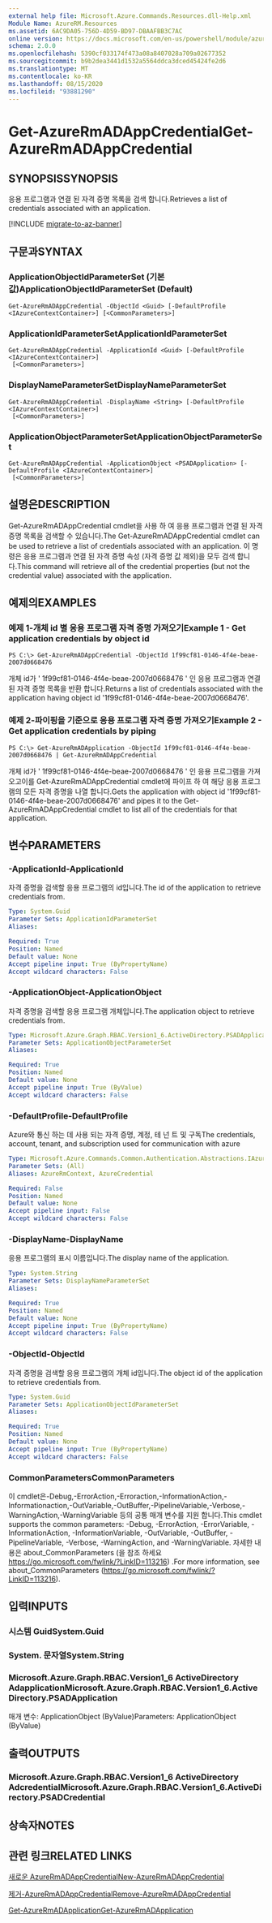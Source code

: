 ```yaml
---
external help file: Microsoft.Azure.Commands.Resources.dll-Help.xml
Module Name: AzureRM.Resources
ms.assetid: 6AC9DA05-756D-4D59-BD97-DBAAFBB3C7AC
online version: https://docs.microsoft.com/en-us/powershell/module/azurerm.resources/get-azurermadappcredential
schema: 2.0.0
ms.openlocfilehash: 5390cf033174f473a08a8407028a709a02677352
ms.sourcegitcommit: b9b2dea3441d1532a5564ddca3dced45424fe2d6
ms.translationtype: MT
ms.contentlocale: ko-KR
ms.lasthandoff: 08/15/2020
ms.locfileid: "93881290"
---
```

# <span data-ttu-id="206ba-101">Get-AzureRmADAppCredential</span><span class="sxs-lookup"><span data-stu-id="206ba-101">Get-AzureRmADAppCredential</span></span>

## <span data-ttu-id="206ba-102">SYNOPSIS</span><span class="sxs-lookup"><span data-stu-id="206ba-102">SYNOPSIS</span></span>
<span data-ttu-id="206ba-103">응용 프로그램과 연결 된 자격 증명 목록을 검색 합니다.</span><span class="sxs-lookup"><span data-stu-id="206ba-103">Retrieves a list of credentials associated with an application.</span></span>

[!INCLUDE [migrate-to-az-banner](../../includes/migrate-to-az-banner.md)]

## <span data-ttu-id="206ba-104">구문과</span><span class="sxs-lookup"><span data-stu-id="206ba-104">SYNTAX</span></span>

### <span data-ttu-id="206ba-105">ApplicationObjectIdParameterSet (기본값)</span><span class="sxs-lookup"><span data-stu-id="206ba-105">ApplicationObjectIdParameterSet (Default)</span></span>
```
Get-AzureRmADAppCredential -ObjectId <Guid> [-DefaultProfile <IAzureContextContainer>] [<CommonParameters>]
```

### <span data-ttu-id="206ba-106">ApplicationIdParameterSet</span><span class="sxs-lookup"><span data-stu-id="206ba-106">ApplicationIdParameterSet</span></span>
```
Get-AzureRmADAppCredential -ApplicationId <Guid> [-DefaultProfile <IAzureContextContainer>]
 [<CommonParameters>]
```

### <span data-ttu-id="206ba-107">DisplayNameParameterSet</span><span class="sxs-lookup"><span data-stu-id="206ba-107">DisplayNameParameterSet</span></span>
```
Get-AzureRmADAppCredential -DisplayName <String> [-DefaultProfile <IAzureContextContainer>]
 [<CommonParameters>]
```

### <span data-ttu-id="206ba-108">ApplicationObjectParameterSet</span><span class="sxs-lookup"><span data-stu-id="206ba-108">ApplicationObjectParameterSet</span></span>
```
Get-AzureRmADAppCredential -ApplicationObject <PSADApplication> [-DefaultProfile <IAzureContextContainer>]
 [<CommonParameters>]
```

## <span data-ttu-id="206ba-109">설명은</span><span class="sxs-lookup"><span data-stu-id="206ba-109">DESCRIPTION</span></span>
<span data-ttu-id="206ba-110">Get-AzureRmADAppCredential cmdlet을 사용 하 여 응용 프로그램과 연결 된 자격 증명 목록을 검색할 수 있습니다.</span><span class="sxs-lookup"><span data-stu-id="206ba-110">The Get-AzureRmADAppCredential cmdlet can be used to retrieve a list of credentials associated with an application.</span></span>
<span data-ttu-id="206ba-111">이 명령은 응용 프로그램과 연결 된 자격 증명 속성 (자격 증명 값 제외)을 모두 검색 합니다.</span><span class="sxs-lookup"><span data-stu-id="206ba-111">This command will retrieve all of the credential properties (but not the credential value) associated with the application.</span></span>

## <span data-ttu-id="206ba-112">예제의</span><span class="sxs-lookup"><span data-stu-id="206ba-112">EXAMPLES</span></span>

### <span data-ttu-id="206ba-113">예제 1-개체 id 별 응용 프로그램 자격 증명 가져오기</span><span class="sxs-lookup"><span data-stu-id="206ba-113">Example 1 - Get application credentials by object id</span></span>

```
PS C:\> Get-AzureRmADAppCredential -ObjectId 1f99cf81-0146-4f4e-beae-2007d0668476
```

<span data-ttu-id="206ba-114">개체 id가 ' 1f99cf81-0146-4f4e-beae-2007d0668476 ' 인 응용 프로그램과 연결 된 자격 증명 목록을 반환 합니다.</span><span class="sxs-lookup"><span data-stu-id="206ba-114">Returns a list of credentials associated with the application having object id '1f99cf81-0146-4f4e-beae-2007d0668476'.</span></span>

### <span data-ttu-id="206ba-115">예제 2-파이핑을 기준으로 응용 프로그램 자격 증명 가져오기</span><span class="sxs-lookup"><span data-stu-id="206ba-115">Example 2 - Get application credentials by piping</span></span>

```
PS C:\> Get-AzureRmADApplication -ObjectId 1f99cf81-0146-4f4e-beae-2007d0668476 | Get-AzureRmADAppCredential
```

<span data-ttu-id="206ba-116">개체 id가 ' 1f99cf81-0146-4f4e-beae-2007d0668476 ' 인 응용 프로그램을 가져오고이를 Get-AzureRmADAppCredential cmdlet에 파이프 하 여 해당 응용 프로그램의 모든 자격 증명을 나열 합니다.</span><span class="sxs-lookup"><span data-stu-id="206ba-116">Gets the application with object id '1f99cf81-0146-4f4e-beae-2007d0668476' and pipes it to the Get-AzureRmADAppCredential cmdlet to list all of the credentials for that application.</span></span>

## <span data-ttu-id="206ba-117">변수</span><span class="sxs-lookup"><span data-stu-id="206ba-117">PARAMETERS</span></span>

### <span data-ttu-id="206ba-118">-ApplicationId</span><span class="sxs-lookup"><span data-stu-id="206ba-118">-ApplicationId</span></span>
<span data-ttu-id="206ba-119">자격 증명을 검색할 응용 프로그램의 id입니다.</span><span class="sxs-lookup"><span data-stu-id="206ba-119">The id of the application to retrieve credentials from.</span></span>

```yaml
Type: System.Guid
Parameter Sets: ApplicationIdParameterSet
Aliases:

Required: True
Position: Named
Default value: None
Accept pipeline input: True (ByPropertyName)
Accept wildcard characters: False
```

### <span data-ttu-id="206ba-120">-ApplicationObject</span><span class="sxs-lookup"><span data-stu-id="206ba-120">-ApplicationObject</span></span>
<span data-ttu-id="206ba-121">자격 증명을 검색할 응용 프로그램 개체입니다.</span><span class="sxs-lookup"><span data-stu-id="206ba-121">The application object to retrieve credentials from.</span></span>

```yaml
Type: Microsoft.Azure.Graph.RBAC.Version1_6.ActiveDirectory.PSADApplication
Parameter Sets: ApplicationObjectParameterSet
Aliases:

Required: True
Position: Named
Default value: None
Accept pipeline input: True (ByValue)
Accept wildcard characters: False
```

### <span data-ttu-id="206ba-122">-DefaultProfile</span><span class="sxs-lookup"><span data-stu-id="206ba-122">-DefaultProfile</span></span>
<span data-ttu-id="206ba-123">Azure와 통신 하는 데 사용 되는 자격 증명, 계정, 테 넌 트 및 구독</span><span class="sxs-lookup"><span data-stu-id="206ba-123">The credentials, account, tenant, and subscription used for communication with azure</span></span>

```yaml
Type: Microsoft.Azure.Commands.Common.Authentication.Abstractions.IAzureContextContainer
Parameter Sets: (All)
Aliases: AzureRmContext, AzureCredential

Required: False
Position: Named
Default value: None
Accept pipeline input: False
Accept wildcard characters: False
```

### <span data-ttu-id="206ba-124">-DisplayName</span><span class="sxs-lookup"><span data-stu-id="206ba-124">-DisplayName</span></span>
<span data-ttu-id="206ba-125">응용 프로그램의 표시 이름입니다.</span><span class="sxs-lookup"><span data-stu-id="206ba-125">The display name of the application.</span></span>

```yaml
Type: System.String
Parameter Sets: DisplayNameParameterSet
Aliases:

Required: True
Position: Named
Default value: None
Accept pipeline input: True (ByPropertyName)
Accept wildcard characters: False
```

### <span data-ttu-id="206ba-126">-ObjectId</span><span class="sxs-lookup"><span data-stu-id="206ba-126">-ObjectId</span></span>
<span data-ttu-id="206ba-127">자격 증명을 검색할 응용 프로그램의 개체 id입니다.</span><span class="sxs-lookup"><span data-stu-id="206ba-127">The object id of the application to retrieve credentials from.</span></span>

```yaml
Type: System.Guid
Parameter Sets: ApplicationObjectIdParameterSet
Aliases:

Required: True
Position: Named
Default value: None
Accept pipeline input: True (ByPropertyName)
Accept wildcard characters: False
```

### <span data-ttu-id="206ba-128">CommonParameters</span><span class="sxs-lookup"><span data-stu-id="206ba-128">CommonParameters</span></span>
<span data-ttu-id="206ba-129">이 cmdlet은-Debug,-ErrorAction,-Erroraction,-InformationAction,-Informationaction,-OutVariable,-OutBuffer,-PipelineVariable,-Verbose,-WarningAction,-WarningVariable 등의 공통 매개 변수를 지원 합니다.</span><span class="sxs-lookup"><span data-stu-id="206ba-129">This cmdlet supports the common parameters: -Debug, -ErrorAction, -ErrorVariable, -InformationAction, -InformationVariable, -OutVariable, -OutBuffer, -PipelineVariable, -Verbose, -WarningAction, and -WarningVariable.</span></span> <span data-ttu-id="206ba-130">자세한 내용은 about_CommonParameters (을 참조 하세요 https://go.microsoft.com/fwlink/?LinkID=113216) .</span><span class="sxs-lookup"><span data-stu-id="206ba-130">For more information, see about_CommonParameters (https://go.microsoft.com/fwlink/?LinkID=113216).</span></span>

## <span data-ttu-id="206ba-131">입력</span><span class="sxs-lookup"><span data-stu-id="206ba-131">INPUTS</span></span>

### <span data-ttu-id="206ba-132">시스템 Guid</span><span class="sxs-lookup"><span data-stu-id="206ba-132">System.Guid</span></span>

### <span data-ttu-id="206ba-133">System. 문자열</span><span class="sxs-lookup"><span data-stu-id="206ba-133">System.String</span></span>

### <span data-ttu-id="206ba-134">Microsoft.Azure.Graph.RBAC.Version1_6 ActiveDirectory Adapplication</span><span class="sxs-lookup"><span data-stu-id="206ba-134">Microsoft.Azure.Graph.RBAC.Version1_6.ActiveDirectory.PSADApplication</span></span>
<span data-ttu-id="206ba-135">매개 변수: ApplicationObject (ByValue)</span><span class="sxs-lookup"><span data-stu-id="206ba-135">Parameters: ApplicationObject (ByValue)</span></span>

## <span data-ttu-id="206ba-136">출력</span><span class="sxs-lookup"><span data-stu-id="206ba-136">OUTPUTS</span></span>

### <span data-ttu-id="206ba-137">Microsoft.Azure.Graph.RBAC.Version1_6 ActiveDirectory Adcredential</span><span class="sxs-lookup"><span data-stu-id="206ba-137">Microsoft.Azure.Graph.RBAC.Version1_6.ActiveDirectory.PSADCredential</span></span>

## <span data-ttu-id="206ba-138">상속자</span><span class="sxs-lookup"><span data-stu-id="206ba-138">NOTES</span></span>

## <span data-ttu-id="206ba-139">관련 링크</span><span class="sxs-lookup"><span data-stu-id="206ba-139">RELATED LINKS</span></span>

[<span data-ttu-id="206ba-140">새로운 AzureRmADAppCredential</span><span class="sxs-lookup"><span data-stu-id="206ba-140">New-AzureRmADAppCredential</span></span>](./New-AzureRmADAppCredential.md)

[<span data-ttu-id="206ba-141">제거-AzureRmADAppCredential</span><span class="sxs-lookup"><span data-stu-id="206ba-141">Remove-AzureRmADAppCredential</span></span>](./Remove-AzureRmADAppCredential.md)

[<span data-ttu-id="206ba-142">Get-AzureRmADApplication</span><span class="sxs-lookup"><span data-stu-id="206ba-142">Get-AzureRmADApplication</span></span>](./Get-AzureRmADApplication.md)

